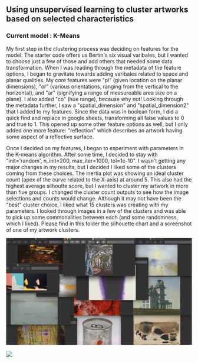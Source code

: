 ## Using unsupervised learning to cluster artworks based on selected characteristics
### Current model : K-Means

My first step in the clustering process was deciding on features for the model. The starter code offers us Bertin's six visual varibales, but I wanted to choose just a few of those and add others that needed some data transformation. When I was reading through the metadata of the feature options, I began to gravitate towards adding varibales related to space and planar qualities. My core features were "pl" (given location on the planar dimensions), "or" (various orientations, ranging from the vertical to the horizontal), and "ar" (signifying a range of measureable area size on a plane). I also added "co" (hue range), because why not! Looking through the metadata further, I saw a "spatial_dimension" and "spatial_dimension2" that I added to my features. Since the data was in boolean form, I did a quick find and replace in google sheets, transforming all false values to 0 and true to 1. This opened up some other feature options as well, but I only added one more feature: "reflection" which describes an artwork having some aspect of a reflective surface.

Once I decided on my features, I began to experiment with parameters in the K-means algorithm. After some time, I decided to stay with "init='random', n_init=200, max_iter=1000, tol=1e-10". I wasn't getting any major changes in my results, but I decided I liked some of the clusters coming from these choices. The inertia plot was showing an ideal cluster count (apex of the curve related to the X-axis) at around 5. This also had the highest average silhoutte score, but I wanted to cluster my artwork in more than five groups. I changed the cluster count outputs to see how the image selections and counts would change. Although it may not have been the "best" cluster choice, I liked what 15 clusters was creating with my parameters. I looked through images in a few of the clusters and was able to pick up some commonalities between each (and some randomness, which I liked). Please find in this folder the silhouette chart and a screenshot of one of my artwork clusters. 

![](art_photos.png)

![](silhouettes.png)
